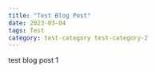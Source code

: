 ```yaml
---
title: "Test Blog Post"
date: 2023-03-04
tags: Test
category: test-category test-category-2
---
```


test blog post 1
